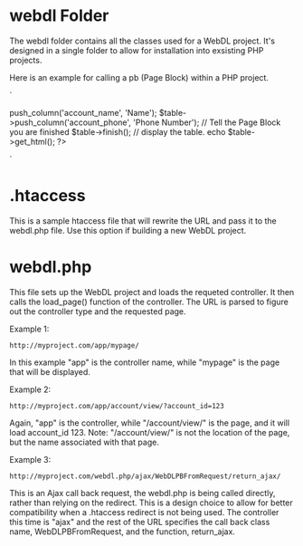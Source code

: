 # webdl Folder

The webdl folder contains all the classes used for a WebDL project.  It's designed in a single folder to 
allow for installation into exsisting PHP projects.

Here is an example for calling a pb (Page Block) within a PHP project.

`
<?php
    // Tell WebDL where it's been installed.
    define('WEBDL_ABSPATH', dirname(__FILE__).'/');
    // Call the init.php file.
    require_once(WEBDL_ABSPATH.'/webdl/setup/init.php');

    // After those two items any WebDL class can be called.

    // Create a Table Page Block with the name "my_table"
    $table = new WebDLPBFromRequestTable('my_table');
    // add some coluumns 
    $table->push_column('account_name', 'Name');
    $table->push_column('account_phone', 'Phone Number');
    // Tell the Page Block you are finished
    $table->finish();

    // display the table.
    echo $table->get_html();
?>
`

# .htaccess

This is a sample htaccess file that will rewrite the URL and pass it to the webdl.php file.  Use this option if building a
new WebDL project.

# webdl.php

This file sets up the WebDL project and loads the requeted controller.  It then calls the load_page() function
of the controller.  The URL is parsed to figure out the controller type and the requested page.

Example 1:

`http://myproject.com/app/mypage/`

In this example "app" is the controller name, while "mypage" is the page that will be displayed.

Example 2:

`http://myproject.com/app/account/view/?account_id=123`

Again, "app" is the controller, while "/account/view/" is the page, and it will load account_id 123.  Note: "/account/view/"
is not the location of the page, but the name associated with that page.

Example 3:

`http://myproject.com/webdl.php/ajax/WebDLPBFromRequest/return_ajax/`

This is an Ajax call back request, the webdl.php is being called directly, rather than relying on the redirect.  This is 
a design choice to allow for better compatibility when a .htaccess redirect is not being used. The controller this time is 
"ajax" and the rest of the URL specifies the call back class name, WebDLPBFromRequest, and the function, return_ajax. 


